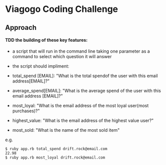 Viagogo Coding Challenge
========================

## Approach

#### TDD the building of these key features:
- a script that will run in the command line taking one parameter as a command to select which question it will answer

- the script should impliment:
- total_spend [EMAIL]: "What is the total spendof the user with this email address[EMAIL]?"
- average_spend[EMAIL]: "What is the average spend of the user with this email address [EMAIL]?"
- most_loyal: "What is the email address of the most loyal user(most purchases)?"
- highest_value: "What is the email address of the highest value user?"
- most_sold: "What is the name of the most sold item"

e.g.
```
$ ruby app.rb total_spend drift.rock@email.com
22.98
$ ruby app.rb most_loyal drift.rock@email.com
```

